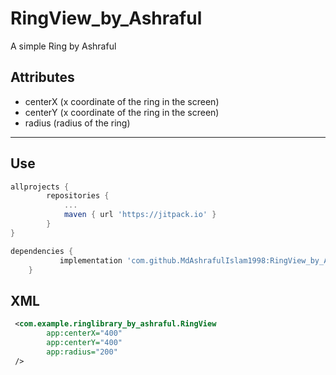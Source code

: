 # RingView_by_Ashraful
A simple Ring by Ashraful

## Attributes
- centerX  (x coordinate of the ring in the screen)
- centerY  (x coordinate of the ring in the screen)
- radius  (radius of the ring)

---
## Use 

```gradle
allprojects {
		repositories {
			...
			maven { url 'https://jitpack.io' }
		}
}
```


```gradle
dependencies {
	       implementation 'com.github.MdAshrafulIslam1998:RingView_by_Ashraful:1.0.0'
	}
```


## XML
```xml
 <com.example.ringlibrary_by_ashraful.RingView
        app:centerX="400"
        app:centerY="400"
        app:radius="200"
 />
```
